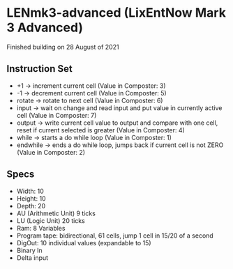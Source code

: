 # LENmk3-advanced (LixEntNow Mark 3 Advanced)
Finished building on 28 August of 2021

## Instruction Set
- +1 -> increment current cell (Value in Composter: 3)
- -1 -> decrement current cell (Value in Composter: 5)
- rotate -> rotate to next cell (Value in Composter: 6)
- input -> wait on change and read input and put value in currently active cell (Value in Composter: 7)
- output -> write current cell value to output and compare with one cell, reset if current selected is greater (Value in Composter: 4)
- while -> starts a do while loop (Value in Composter: 1)
- endwhile -> ends a do while loop, jumps back if current cell is not ZERO (Value in Composter: 2)

## Specs
- Width: 10
- Height: 10
- Depth: 20
- AU (Arithmetic Unit) 9 ticks
- LU (Logic Unit) 20 ticks
- Ram: 8 Variables
- Program tape: bidirectional, 61 cells, jump 1 cell in 15/20 of a second
- DigOut: 10 individual values (expandable to 15)
- Binary In
- Delta input
